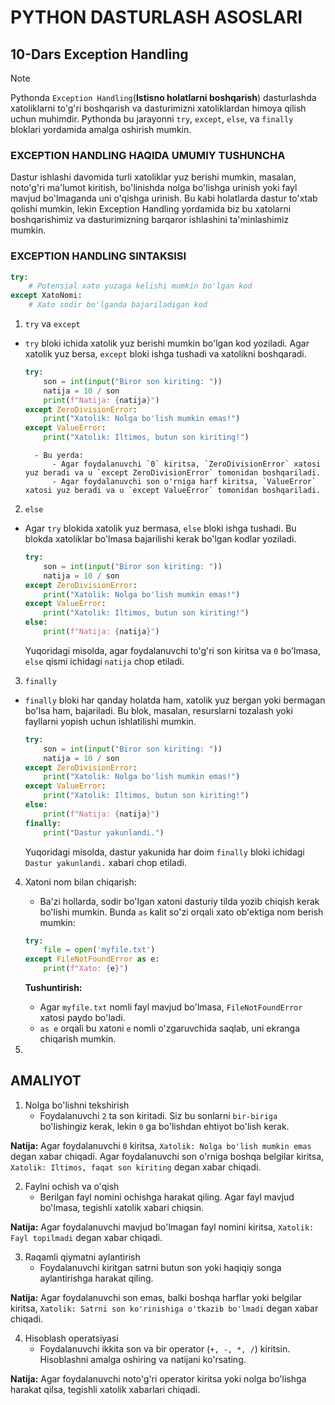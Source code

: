 # PYTHON DASTURLASH ASOSLARI

## 10-Dars Exception Handling

> [!NOTE]
> Pythonda `Exception Handling`(**Istisno holatlarni boshqarish**) dasturlashda xatoliklarni to'g'ri boshqarish va dasturimizni xatoliklardan himoya qilish uchun muhimdir. Pythonda bu jarayonni `try`, `except`, `else`, va `finally` bloklari yordamida amalga oshirish mumkin.

### EXCEPTION HANDLING HAQIDA UMUMIY TUSHUNCHA
Dastur ishlashi davomida turli xatoliklar yuz berishi mumkin, masalan, noto'g'ri ma'lumot kiritish, bo'linishda nolga bo'lishga urinish yoki fayl mavjud bo'lmaganda uni o'qishga urinish. Bu kabi holatlarda dastur to'xtab qolishi mumkin, lekin Exception Handling yordamida biz bu xatolarni boshqarishimiz va dasturimizning barqaror ishlashini ta'minlashimiz mumkin.

### EXCEPTION HANDLING SINTAKSISI

```python
try:
    # Potensial xato yuzaga kelishi mumkin bo'lgan kod
except XatoNomi:
    # Xato sodir bo'lganda bajariladigan kod
```
1. `try` va `except`
- `try` bloki ichida xatolik yuz berishi mumkin bo'lgan kod yoziladi. Agar xatolik yuz bersa, `except` bloki ishga tushadi va xatolikni boshqaradi.
    ```python
    try:
        son = int(input("Biror son kiriting: "))
        natija = 10 / son
        print(f"Natija: {natija}")
    except ZeroDivisionError:
        print("Xatolik: Nolga bo'lish mumkin emas!")
    except ValueError:
        print("Xatolik: Iltimos, butun son kiriting!")
    ```
        - Bu yerda:
            - Agar foydalanuvchi `0` kiritsa, `ZeroDivisionError` xatosi yuz beradi va u `except ZeroDivisionError` tomonidan boshqariladi.
            - Agar foydalanuvchi son o'rniga harf kiritsa, `ValueError` xatosi yuz beradi va u `except ValueError` tomonidan boshqariladi.
2. `else`
- Agar `try` blokida xatolik yuz bermasa, `else` bloki ishga tushadi. Bu blokda xatoliklar bo'lmasa bajarilishi kerak bo'lgan kodlar yoziladi.
    ```python
    try:
        son = int(input("Biror son kiriting: "))
        natija = 10 / son
    except ZeroDivisionError:
        print("Xatolik: Nolga bo'lish mumkin emas!")
    except ValueError:
        print("Xatolik: Iltimos, butun son kiriting!")
    else:
        print(f"Natija: {natija}")
    ```
    Yuqoridagi misolda, agar foydalanuvchi to'g'ri son kiritsa va `0` bo'lmasa, `else` qismi ichidagi `natija` chop etiladi.
3. `finally`
- `finally` bloki har qanday holatda ham, xatolik yuz bergan yoki bermagan bo'lsa ham, bajariladi. Bu blok, masalan, resurslarni tozalash yoki fayllarni yopish uchun ishlatilishi mumkin.
    ```python
    try:
        son = int(input("Biror son kiriting: "))
        natija = 10 / son
    except ZeroDivisionError:
        print("Xatolik: Nolga bo'lish mumkin emas!")
    except ValueError:
        print("Xatolik: Iltimos, butun son kiriting!")
    else:
        print(f"Natija: {natija}")
    finally:
        print("Dastur yakunlandi.")
    ```
    Yuqoridagi misolda, dastur yakunida har doim `finally` bloki ichidagi `Dastur yakunlandi.` xabari chop etiladi.

4. Xatoni nom bilan chiqarish:
    - Ba'zi hollarda, sodir bo'lgan xatoni dasturiy tilda yozib chiqish kerak bo'lishi mumkin. Bunda `as` kalit so'zi orqali xato ob'ektiga nom berish mumkin:

    ```python
    try:
        file = open('myfile.txt')
    except FileNotFoundError as e:
        print(f"Xato: {e}")
    ```
    **Tushuntirish:**
    - Agar `myfile.txt` nomli fayl mavjud bo'lmasa, `FileNotFoundError` xatosi paydo bo'ladi.
    - `as e` orqali bu xatoni `e` nomli o'zgaruvchida saqlab, uni ekranga chiqarish mumkin.

5. 

## AMALIYOT
1. Nolga bo'lishni tekshirish
    - Foydalanuvchi `2` ta son kiritadi. Siz bu sonlarni `bir-biriga` bo'lishingiz kerak, lekin `0` ga bo'lishdan ehtiyot bo'lish kerak.

**Natija:** Agar foydalanuvchi `0` kiritsa, `Xatolik: Nolga bo'lish mumkin emas` degan xabar chiqadi. Agar foydalanuvchi son o'rniga boshqa belgilar kiritsa, `Xatolik: Iltimos, faqat son kiriting` degan xabar chiqadi.

2. Faylni ochish va o'qish
    - Berilgan fayl nomini ochishga harakat qiling. Agar fayl mavjud bo'lmasa, tegishli xatolik xabari chiqsin.

**Natija:** Agar foydalanuvchi mavjud bo'lmagan fayl nomini kiritsa, `Xatolik: Fayl topilmadi` degan xabar chiqadi.

3. Raqamli qiymatni aylantirish
    - Foydalanuvchi kiritgan satrni butun son yoki haqiqiy songa aylantirishga harakat qiling.

**Natija:** Agar foydalanuvchi son emas, balki boshqa harflar yoki belgilar kiritsa, `Xatolik: Satrni son ko'rinishiga o'tkazib bo'lmadi` degan xabar chiqadi.

4. Hisoblash operatsiyasi
    - Foydalanuvchi ikkita son va bir operator (`+, -, *, /`) kiritsin. Hisoblashni amalga oshiring va natijani ko'rsating.

**Natija:** Agar foydalanuvchi noto'g'ri operator kiritsa yoki nolga bo'lishga harakat qilsa, tegishli xatolik xabarlari chiqadi.
